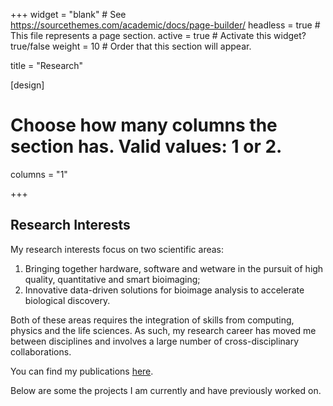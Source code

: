 +++
widget = "blank"  # See https://sourcethemes.com/academic/docs/page-builder/
headless = true  # This file represents a page section.
active = true  # Activate this widget? true/false
weight = 10  # Order that this section will appear.

title = "Research"

[design]
  # Choose how many columns the section has. Valid values: 1 or 2.
  columns = "1"

+++

## Research Interests

My research interests focus on two scientific areas:

1. Bringing together hardware, software and wetware in the pursuit of high quality, quantitative and smart bioimaging;
2. Innovative data-driven solutions for bioimage analysis to accelerate biological discovery.

Both of these areas requires the integration of skills from computing, physics and the life sciences. As such, my research career has moved me between disciplines and involves a large number of cross-disciplinary collaborations.

You can find my publications [here]().

Below are some the projects I am currently and have previously worked on.
